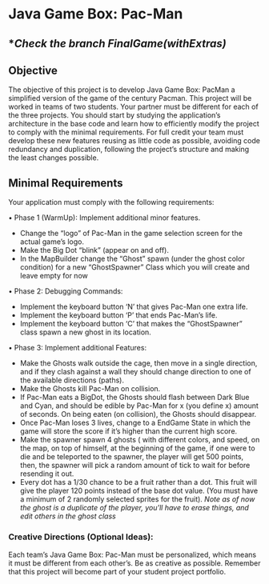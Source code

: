 # Java Game Box: Pac-Man

## **Check the branch FinalGame(withExtras)*

## Objective

The objective of this project is to develop Java Game Box: PacMan a simplified version of
the game of the century Pacman. This project will be worked in teams of two students. Your
partner must be different for each of the three projects.  You should start by studying the
application’s architecture in the base code and learn how to efficiently modify the project to
comply with the minimal requirements. For full credit your team must develop these new
features reusing as little code as possible, avoiding code redundancy and duplication, following
the project’s structure and making the least changes possible.

## Minimal Requirements

Your application must comply with the following requirements:

• Phase 1 (WarmUp): Implement additional minor features.
- Change the “logo” of Pac-Man in the game selection screen for the actual game’s
logo.
- Make the Big Dot “blink” (appear on and off).
- In the MapBuilder change the “Ghost” spawn (under the ghost color condition) for a
new “GhostSpawner” Class which you will create and leave empty for now

• Phase 2: Debugging Commands:
- Implement the keyboard button ‘N’ that gives Pac-Man one extra life.
- Implement the keyboard button ‘P’ that ends Pac-Man’s life.
- Implement the keyboard button ‘C’ that makes the “GhostSpawner” class spawn a
new ghost in its location.

• Phase 3: Implement additional Features:
- Make the Ghosts walk outside the cage, then move in a single direction, and if they
clash against a wall they should change direction to one of the available directions
(paths).
- Make the Ghosts kill Pac-Man on collision.
- If Pac-Man eats a BigDot, the Ghosts should flash between Dark Blue and Cyan,
and should be edible by Pac-Man for x (you define x) amount of seconds. On being
eaten (on collision), the Ghosts should disappear.
- Once Pac-Man loses 3 lives, change to a EndGame State in which the game will
store the score if it’s higher than the current high score.
- Make the spawner spawn 4 ghosts ( with different colors, and speed, on the map, on
top of himself, at the beginning of the game, if one were to die and be teleported to
the spawner, the player will get 500 points, then, the spawner will pick a random
amount of tick to wait for before resending it out.
- Every dot has a 1/30 chance to be a fruit rather than a dot. This fruit will give the
player 120 points instead of the base dot value. (You must have a minimum of 2
randomly selected sprites for the fruit).
*Note as of now the ghost is a duplicate of the player, you'll have to erase things, and
edit others in the ghost class*

### Creative Directions (Optional Ideas):
Each team’s Java Game Box: Pac-Man must be personalized, which means it must be different
from each other’s. Be as creative as possible. Remember that this project will become part of
your student project portfolio. 
